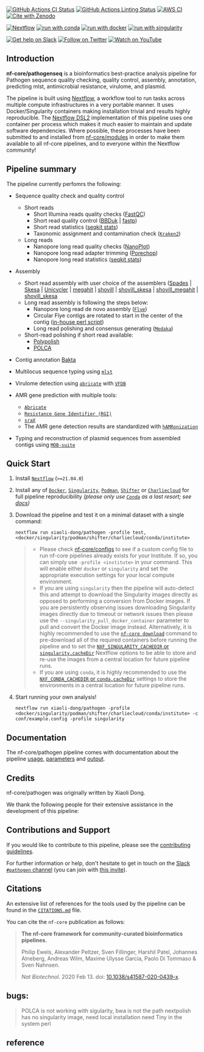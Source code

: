 <!-- # ![nf-core/pathogen](docs/images/nf-core-pathogen_logo.png) -->

[![GitHub Actions CI Status](https://github.com/nf-core/pathogen/workflows/nf-core%20CI/badge.svg)](https://github.com/nf-core/pathogen/actions?query=workflow%3A%22nf-core+CI%22)
[![GitHub Actions Linting Status](https://github.com/nf-core/pathogen/workflows/nf-core%20linting/badge.svg)](https://github.com/nf-core/pathogen/actions?query=workflow%3A%22nf-core+linting%22)
[![AWS CI](https://img.shields.io/badge/CI%20tests-full%20size-FF9900?labelColor=000000&logo=Amazon%20AWS)](https://nf-co.re/pathogen/results)
[![Cite with Zenodo](http://img.shields.io/badge/DOI-10.5281/zenodo.XXXXXXX-1073c8?labelColor=000000)](https://doi.org/10.5281/zenodo.XXXXXXX)

[![Nextflow](https://img.shields.io/badge/nextflow%20DSL2-%E2%89%A521.04.0-23aa62.svg?labelColor=000000)](https://www.nextflow.io/)
[![run with conda](http://img.shields.io/badge/run%20with-conda-3EB049?labelColor=000000&logo=anaconda)](https://docs.conda.io/en/latest/)
[![run with docker](https://img.shields.io/badge/run%20with-docker-0db7ed?labelColor=000000&logo=docker)](https://www.docker.com/)
[![run with singularity](https://img.shields.io/badge/run%20with-singularity-1d355c.svg?labelColor=000000)](https://sylabs.io/docs/)

[![Get help on Slack](http://img.shields.io/badge/slack-nf--core%20%23pathogen-4A154B?labelColor=000000&logo=slack)](https://nfcore.slack.com/channels/pathogen)
[![Follow on Twitter](http://img.shields.io/badge/twitter-%40nf__core-1DA1F2?labelColor=000000&logo=twitter)](https://twitter.com/nf_core)
[![Watch on YouTube](http://img.shields.io/badge/youtube-nf--core-FF0000?labelColor=000000&logo=youtube)](https://www.youtube.com/c/nf-core)

## Introduction

<!-- TODO nf-core: Write a 1-2 sentence summary of what data the pipeline is for and what it does -->
**nf-core/pathogenseq** is a bioinformatics best-practice analysis pipeline for Pathogen sequence quality checking, quality control, assembly, annotation, predicting mlst, antimicrobial resistance, virulome, and plasmid.

The pipeline is built using [Nextflow](https://www.nextflow.io), a workflow tool to run tasks across multiple compute infrastructures in a very portable manner. It uses Docker/Singularity containers making installation trivial and results highly reproducible. The [Nextflow DSL2](https://www.nextflow.io/docs/latest/dsl2.html) implementation of this pipeline uses one container per process which makes it much easier to maintain and update software dependencies. Where possible, these processes have been submitted to and installed from [nf-core/modules](https://github.com/nf-core/modules) in order to make them available to all nf-core pipelines, and to everyone within the Nextflow community!


## Pipeline summary

<!-- TODO nf-core: Fill in short bullet-pointed list of the default steps in the pipeline -->
The pipeline currently perfomrs the following:

* Sequence quality check and quality control
  * Short reads
    * Short Illumina reads quality checks ([FastQC](https://www.bioinformatics.babraham.ac.uk/projects/fastqc/))
    * Short read quality control ([BBDuk](https://jgi.doe.gov/data-and-tools/software-tools/bbtools/bb-tools-user-guide/bbduk-guide/) | [fastp](https://github.com/OpenGene/fastp))
    * Short read statistics ([seqkit stats](https://bioinf.shenwei.me/seqkit/usage/#stats))
    * Taxonomic assignment and contamination check ([`Kraken2`](https://ccb.jhu.edu/software/kraken2/))
  * Long reads
    * Nanopore long read quality checks ([NanoPlot](https://github.com/wdecoster/NanoPlot))
    * Nanopore long read adapter trimming ([Porechop](https://github.com/rrwick/Porechop))
    * Nanopore long read statistics ([seqkit stats](https://bioinf.shenwei.me/seqkit/usage/#stats))
* Assembly
  * Short read assembly with user choice of the assemblers ([Spades](https://github.com/ablab/spades) | [Skesa](https://github.com/ncbi/SKESA) | [Unicycler](https://github.com/rrwick/Unicycler) | [megahit](https://github.com/voutcn/megahit) | [shovill](https://github.com/tseemann/shovill) | [shovill_skesa](https://github.com/tseemann/shovill) | [shovill_megahit](https://github.com/tseemann/shovill) | [shovill_skesa](https://github.com/tseemann/shovill)
  * Long read assembly is following the steps below:
    * Nanopore long read de novo assembly ([`Flye`](https://github.com/fenderglass/Flye))
    * Circular Flye contigs are rotated to start in the center of the contig ([in-house perl script](https://github.com/xiaoli-dong/pathogenseq/blob/main/bin/reset_start_position_for_circular_genome.pl))
    * Long read polishing and consensus generating ([`Medaka`](https://github.com/nanoporetech/medaka))
  * Short-read polishing if short read available: 
    * [Polypolish](https://github.com/rrwick/Polypolish)
    * [POLCA](https://github.com/alekseyzimin/masurca)
      
* Contig annotation [Bakta](https://github.com/oschwengers/bakta)  
* Multilocus sequence typing using [`mlst`](https://github.com/tseemann/mlst)
* Virulome detection using [`abricate`](https://github.com/tseemann/abricate) with [`VFDB`](http://www.mgc.ac.cn/VFs/main.htm)
* AMR gene prediction with multiple tools: 
    * [`Abricate`](https://github.com/tseemann/abricate)
    * [`Resistance Gene Identifier (RGI)`](https://github.com/arpcard/rgi)
    * [`sraX`](https://github.com/lgpdevtools/sraX)
    * The AMR gene detection results are standardized with  [`hAMRonization`](https://github.com/pha4ge/hAMRonization)
* Typing and reconstruction of plasmid sequences from assembled contigs using [`MOB-suite`](https://github.com/phac-nml/mob-suite)

## Quick Start

1. Install [`Nextflow`](https://www.nextflow.io/docs/latest/getstarted.html#installation) (`>=21.04.0`)

2. Install any of [`Docker`](https://docs.docker.com/engine/installation/), [`Singularity`](https://www.sylabs.io/guides/3.0/user-guide/), [`Podman`](https://podman.io/), [`Shifter`](https://nersc.gitlab.io/development/shifter/how-to-use/) or [`Charliecloud`](https://hpc.github.io/charliecloud/) for full pipeline reproducibility _(please only use [`Conda`](https://conda.io/miniconda.html) as a last resort; see [docs](https://nf-co.re/usage/configuration#basic-configuration-profiles))_

3. Download the pipeline and test it on a minimal dataset with a single command:

    ```console
    nextflow run xiaoli-dong/pathogen -profile test,<docker/singularity/podman/shifter/charliecloud/conda/institute>
    ```

    > * Please check [nf-core/configs](https://github.com/nf-core/configs#documentation) to see if a custom config file to run nf-core pipelines already exists for your Institute. If so, you can simply use `-profile <institute>` in your command. This will enable either `docker` or `singularity` and set the appropriate execution settings for your local compute environment.
    > * If you are using `singularity` then the pipeline will auto-detect this and attempt to download the Singularity images directly as opposed to performing a conversion from Docker images. If you are persistently observing issues downloading Singularity images directly due to timeout or network issues then please use the `--singularity_pull_docker_container` parameter to pull and convert the Docker image instead. Alternatively, it is highly recommended to use the [`nf-core download`](https://nf-co.re/tools/#downloading-pipelines-for-offline-use) command to pre-download all of the required containers before running the pipeline and to set the [`NXF_SINGULARITY_CACHEDIR` or `singularity.cacheDir`](https://www.nextflow.io/docs/latest/singularity.html?#singularity-docker-hub) Nextflow options to be able to store and re-use the images from a central location for future pipeline runs.
    > * If you are using `conda`, it is highly recommended to use the [`NXF_CONDA_CACHEDIR` or `conda.cacheDir`](https://www.nextflow.io/docs/latest/conda.html) settings to store the environments in a central location for future pipeline runs.

4. Start running your own analysis!

    <!-- TODO nf-core: Update the example "typical command" below used to run the pipeline -->

    ```console
    nextflow run xiaoli-dong/pathogen -profile <docker/singularity/podman/shifter/charliecloud/conda/institute> -c conf/example.config -profile singularity
    ```

## Documentation

The nf-core/pathogen pipeline comes with documentation about the pipeline [usage](https://nf-co.re/pathogen/usage), [parameters](https://nf-co.re/pathogen/parameters) and [output](https://nf-co.re/pathogen/output).

## Credits

nf-core/pathogen was originally written by Xiaoli Dong.

We thank the following people for their extensive assistance in the development of this pipeline:

<!-- TODO nf-core: If applicable, make list of people who have also contributed -->

## Contributions and Support

If you would like to contribute to this pipeline, please see the [contributing guidelines](.github/CONTRIBUTING.md).

For further information or help, don't hesitate to get in touch on the [Slack `#pathogen` channel](https://nfcore.slack.com/channels/pathogen) (you can join with [this invite](https://nf-co.re/join/slack)).

## Citations

<!-- TODO nf-core: Add citation for pipeline after first release. Uncomment lines below and update Zenodo doi and badge at the top of this file. -->
<!-- If you use  nf-core/pathogen for your analysis, please cite it using the following doi: [10.5281/zenodo.XXXXXX](https://doi.org/10.5281/zenodo.XXXXXX) -->

<!-- TODO nf-core: Add bibliography of tools and data used in your pipeline -->
An extensive list of references for the tools used by the pipeline can be found in the [`CITATIONS.md`](CITATIONS.md) file.

You can cite the `nf-core` publication as follows:

> **The nf-core framework for community-curated bioinformatics pipelines.**
>
> Philip Ewels, Alexander Peltzer, Sven Fillinger, Harshil Patel, Johannes Alneberg, Andreas Wilm, Maxime Ulysse Garcia, Paolo Di Tommaso & Sven Nahnsen.
>
> _Nat Biotechnol._ 2020 Feb 13. doi: [10.1038/s41587-020-0439-x](https://dx.doi.org/10.1038/s41587-020-0439-x).


## bugs:

> POLCA is not working with sigularity, bwa is not the path
> nextpolish has no singularity image, need local installation
>need Tiny in the system perl

## reference
<!-- >>https://github.com/ablab/graphamr -->

